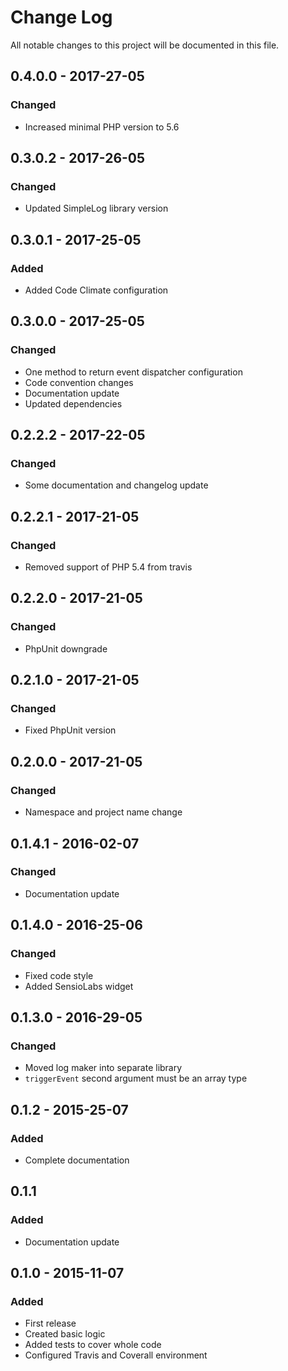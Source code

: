 # Change Log
All notable changes to this project will be documented in this file.

## 0.4.0.0 - 2017-27-05
### Changed
* Increased minimal PHP version to 5.6

## 0.3.0.2 - 2017-26-05
### Changed
* Updated SimpleLog library version

## 0.3.0.1 - 2017-25-05
### Added
* Added Code Climate configuration

## 0.3.0.0 - 2017-25-05
### Changed
* One method to return event dispatcher configuration
* Code convention changes
* Documentation update
* Updated dependencies

## 0.2.2.2 - 2017-22-05
### Changed
* Some documentation and changelog update

## 0.2.2.1 - 2017-21-05
### Changed
* Removed support of PHP 5.4 from travis

## 0.2.2.0 - 2017-21-05
### Changed
* PhpUnit downgrade

## 0.2.1.0 - 2017-21-05
### Changed
* Fixed PhpUnit version

## 0.2.0.0 - 2017-21-05
### Changed
* Namespace and project name change

## 0.1.4.1 - 2016-02-07
### Changed
* Documentation update

## 0.1.4.0 - 2016-25-06
### Changed
* Fixed code style
* Added SensioLabs widget

## 0.1.3.0 - 2016-29-05
### Changed
* Moved log maker into separate library
* `triggerEvent` second argument must be an array type

## 0.1.2 - 2015-25-07
### Added
* Complete documentation

## 0.1.1
### Added
* Documentation update

## 0.1.0 - 2015-11-07
### Added
* First release
* Created basic logic
* Added tests to cover whole code
* Configured Travis and Coverall environment
